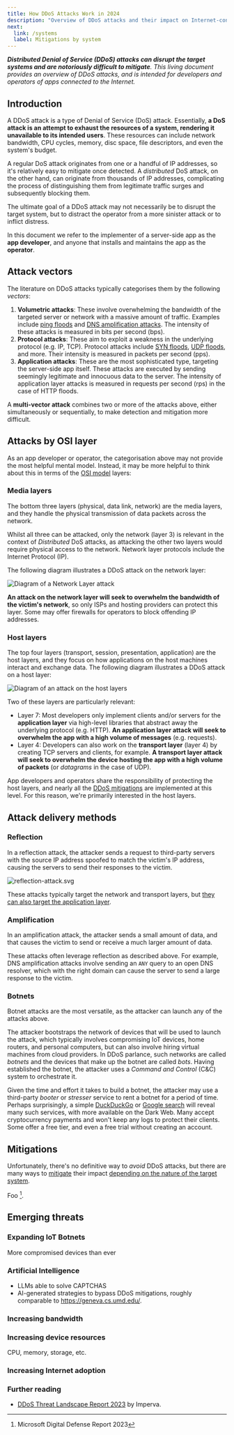 ```yaml
---
title: How DDoS Attacks Work in 2024
description: "Overview of DDoS attacks and their impact on Internet-connected systems."
next:
  link: /systems
  label: Mitigations by system
---
```


_**Distributed Denial of Service (DDoS) attacks can disrupt the target systems and are notoriously difficult to mitigate**.
This living document provides an overview of DDoS attacks,
and is intended for developers and operators of apps connected to the Internet._

## Introduction

A DDoS attack is a type of Denial of Service (DoS) attack.
Essentially, **a DoS attack is an attempt to exhaust the resources of a system, rendering it unavailable to its intended users**.
These resources can include network bandwidth, CPU cycles, memory, disc space, file descriptors, and even the system's budget.

A regular DoS attack originates from one or a handful of IP addresses,
so it's relatively easy to mitigate once detected.
A _distributed_ DoS attack, on the other hand, can originate from thousands of IP addresses,
complicating the process of distinguishing them from legitimate traffic surges and subsequently blocking them.

The ultimate goal of a DDoS attack may not necessarily be to disrupt the target system,
but to distract the operator from a more sinister attack or to inflict distress.

In this document we refer to the implementer of a server-side app as the **app developer**,
and anyone that installs and maintains the app as the **operator**.

## Attack vectors

The literature on DDoS attacks typically categorises them by the following _vectors_:

1. **Volumetric attacks**: These involve overwhelming the bandwidth of the targeted server or network with a massive amount of traffic. Examples include [ping floods](https://www.cloudflare.com/en-gb/learning/ddos/ping-icmp-flood-ddos-attack/) and [DNS amplification attacks](https://www.cloudflare.com/en-gb/learning/ddos/dns-amplification-ddos-attack/). The intensity of these attacks is measured in bits per second (bps).
2. **Protocol attacks**: These aim to exploit a weakness in the underlying protocol (e.g. IP, TCP). Protocol attacks include [SYN floods](https://www.cloudflare.com/en-gb/learning/ddos/syn-flood-ddos-attack/), [UDP floods](https://www.cloudflare.com/en-gb/learning/ddos/udp-flood-ddos-attack/), and more. Their intensity is measured in packets per second (pps).
3. **Application attacks**: These are the most sophisticated type, targeting the server-side app itself. These attacks are executed by sending seemingly legitimate and innocuous data to the server. The intensity of application layer attacks is measured in requests per second (rps) in the case of HTTP floods.

A **multi-vector attack** combines two or more of the attacks above, either simultaneously or sequentially,
to make detection and mitigation more difficult.

## Attacks by OSI layer

As an app developer or operator, the categorisation above may not provide the most helpful mental model.
Instead,
it may be more helpful to think about this in terms of the [OSI model](https://en.wikipedia.org/wiki/OSI_model) layers:

### Media layers

The bottom three layers (physical, data link, network) are the media layers,
and they handle the physical transmission of data packets across the network.

Whilst all three can be attacked,
only the network (layer 3) is relevant in the context of _Distributed_ DoS attacks,
as attacking the other two layers would require physical access to the network.
Network layer protocols include the Internet Protocol (IP).

The following diagram illustrates a DDoS attack on the network layer:

![Diagram of a Network Layer attack](../../assets/diagrams/modus-operandi/attack-layers-media.svg)

**An attack on the network layer will seek to overwhelm the bandwidth of the victim's network**,
so only ISPs and hosting providers can protect this layer.
Some may offer firewalls for operators to block offending IP addresses.

### Host layers

The top four layers (transport, session, presentation, application) are the host layers,
and they focus on how applications on the host machines interact and exchange data.
The following diagram illustrates a DDoS attack on a host layer:

![Diagram of an attack on the host layers](../../assets/diagrams/modus-operandi/attack-layers-host.svg)

Two of these layers are particularly relevant:

- Layer 7: Most developers only implement clients and/or servers for the **application layer**
via high-level libraries that abstract away the underlying protocol (e.g. HTTP).
**An application layer attack will seek to overwhelm the app with a high volume of messages** (e.g. requests).
- Layer 4: Developers can also work on the **transport layer** (layer 4) by creating TCP servers and clients, for example.
**A transport layer attack will seek to overwhelm the device hosting the app with a high volume of packets**
(or _datagrams_ in the case of UDP).

App developers and operators share the responsibility of protecting the host layers,
and nearly all the [DDoS mitigations](./mitigations) are implemented at this level.
For this reason, we're primarily interested in the host layers.

## Attack delivery methods

### Reflection

In a reflection attack,
the attacker sends a request to third-party servers with the source IP address spoofed to match the victim's IP address,
causing the servers to send their responses to the victim.

![reflection-attack.svg](../../assets/diagrams/modus-operandi/reflection-attack.svg)

These attacks typically target the network and transport layers,
but [they can also target the application layer](https://geneva.cs.umd.edu/posts/usenix21-weaponizing-censors/).

### Amplification

In an amplification attack,
the attacker sends a small amount of data,
and that causes the victim to send or receive a much larger amount of data.

These attacks often leverage reflection as described above.
For example, DNS amplification attacks involve sending an `ANY` query to an open DNS resolver,
which with the right domain can cause the server to send a large response to the victim.

### Botnets

Botnet attacks are the most versatile,
as the attacker can launch any of the attacks above.

The attacker bootstraps the network of devices that will be used to launch the attack,
which typically involves compromising IoT devices, home routers, and personal computers,
but can also involve hiring virtual machines from cloud providers.
In DDoS parlance, such networks are called _botnets_ and the devices that make up the botnet are called _bots_.
Having established the botnet, the attacker uses a _Command and Control_ (C&C) system to orchestrate it.

Given the time and effort it takes to build a botnet,
the attacker may use a third-party _booter_ or _stresser_ service to rent a botnet for a period of time.
Perhaps surprisingly,
a simple [DuckDuckGo](https://duckduckgo.com/?q=best+booter&kp=-2) or [Google search](https://www.google.com/search?q=best+booter) will reveal many such services,
with more available on the Dark Web.
Many accept cryptocurrency payments and won't keep any logs to protect their clients.
Some offer a free tier, and even a free trial without creating an account.

## Mitigations

Unfortunately, there's no definitive way to _avoid_ DDoS attacks,
but there are many ways to [mitigate](mitigationsndex.md) their impact [depending on the nature of the target system](systemsndex.md).

Foo [^1].

## Emerging threats

### Expanding IoT Botnets

More compromised devices than ever

### Artificial Intelligence

- LLMs able to solve CAPTCHAS
- AI-generated strategies to bypass DDoS mitigations, roughly comparable to https://geneva.cs.umd.edu/.

### Increasing bandwidth

### Increasing device resources

CPU, memory, storage, etc.

### Increasing Internet adoption

### Further reading

- [DDoS Threat Landscape Report 2023](https://www.imperva.com/resources/resource-library/reports/ddos-threat-landscape-report-2023/) by Imperva.

[^1]: Microsoft Digital Defense Report 2023
